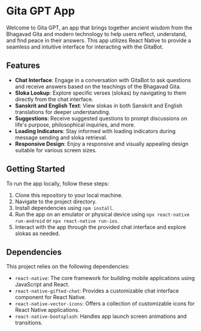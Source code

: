 # Gita GPT App

Welcome to Gita GPT, an app that brings together ancient wisdom from the Bhagavad Gita and modern technology to help users reflect, understand, and find peace in their answers. This app utilizes React Native to provide a seamless and intuitive interface for interacting with the GitaBot.

## Features

- **Chat Interface**: Engage in a conversation with GitaBot to ask questions and receive answers based on the teachings of the Bhagavad Gita.
- **Sloka Lookup**: Explore specific verses (slokas) by navigating to them directly from the chat interface.
- **Sanskrit and English Text**: View slokas in both Sanskrit and English translations for deeper understanding.
- **Suggestions**: Receive suggested questions to prompt discussions on life's purpose, philosophical inquiries, and more.
- **Loading Indicators**: Stay informed with loading indicators during message sending and sloka retrieval.
- **Responsive Design**: Enjoy a responsive and visually appealing design suitable for various screen sizes.

## Getting Started

To run the app locally, follow these steps:

1. Clone this repository to your local machine.
2. Navigate to the project directory.
3. Install dependencies using `npm install`.
4. Run the app on an emulator or physical device using `npx react-native run-android` or `npx react-native run-ios`.
5. Interact with the app through the provided chat interface and explore slokas as needed.

## Dependencies

This project relies on the following dependencies:

- `react-native`: The core framework for building mobile applications using JavaScript and React.
- `react-native-gifted-chat`: Provides a customizable chat interface component for React Native.
- `react-native-vector-icons`: Offers a collection of customizable icons for React Native applications.
- `react-native-bootsplash`: Handles app launch screen animations and transitions.
